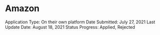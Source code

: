 # Amazon

Application Type: On their own platform
Date Submitted: July 27, 2021
Last Update Date: August 18, 2021
Status Progress: Applied, Rejected